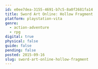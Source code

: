 ```yaml
---
id: e0ee7dea-3155-4691-b7c5-8a0f2681fa14
title: Sword Art Online: Hollow Fragment
platform: playstation-vita
genre:
  - action-adventure
  - rpg
digital: true
physical: false
guide: false
pending: false
posted: 2015-09-16
slug: sword-art-online-hollow-fragment
---
```


